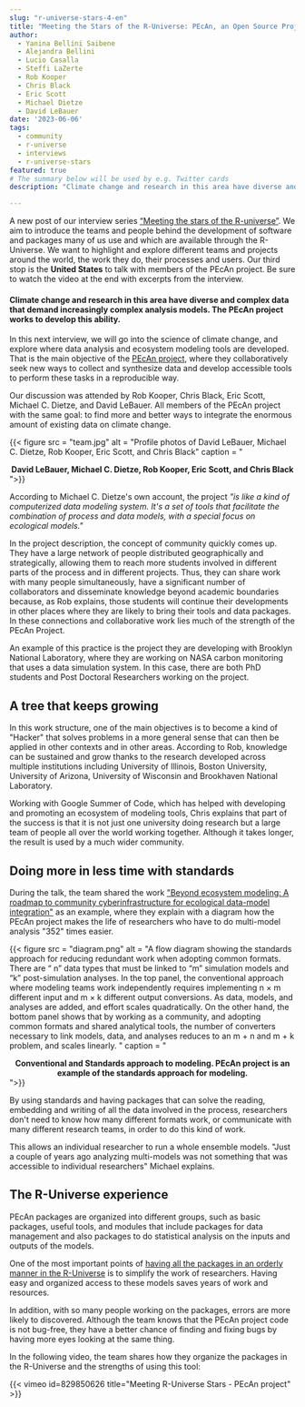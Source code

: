 ```yaml
---
slug: "r-universe-stars-4-en"
title: "Meeting the Stars of the R-Universe: PEcAn, an Open Source Project to Take Care of the Planet"
author:
  - Yanina Bellini Saibene
  - Alejandra Bellini
  - Lucio Casalla  
  - Steffi LaZerte
  - Rob Kooper
  - Chris Black
  - Eric Scott
  - Michael Dietze
  - David LeBauer
date: '2023-06-06'
tags:
  - community
  - r-universe
  - interviews
  - r-universe-stars
featured: true
# The summary below will be used by e.g. Twitter cards
description: "Climate change and research in this area have diverse and complex data that demand increasingly complex analysis models. The PEcAn project works to develop this ability."

---
```


A new post of our interview series [“Meeting the stars of the R-universe”](/tags/r-universe-stars/). We aim to introduce the teams and people behind the development of software and packages many of us use and which are available through the R-Universe. We want to highlight and explore different teams and projects around the world, the work they do, their processes and users. Our third stop is the __United States__ to talk with members of the PEcAn project. Be sure to watch the video at the end with excerpts from the interview.


#### Climate change and research in this area have diverse and complex data that demand increasingly complex analysis models. The PEcAn project works to develop this ability.

In this next interview, we will go into the science of climate change, and explore where data analysis and ecosystem modeling tools are developed. That is the main objective of the [PEcAn project](https://pecanproject.github.io/), where they collaboratively seek new ways to collect and synthesize data and develop accessible tools to perform these tasks in a reproducible way.

Our discussion was attended by Rob Kooper, Chris Black, Eric Scott, Michael C. Dietze, and David LeBauer. All members of the PEcAn project with the same goal: to find more and better ways to integrate the enormous amount of existing data on climate change.

{{< figure src = "team.jpg" alt = "Profile photos of David LeBauer, Michael C. Dietze, Rob Kooper, Eric Scott, and Chris Black" caption = "<center><strong>David LeBauer, Michael C. Dietze, Rob Kooper, Eric Scott, and Chris Black</strong></center>">}}

According to Michael C. Dietze's own account, the project _"is like a kind of computerized data modeling system. It's a set of tools that facilitate the combination of process and data models, with a special focus on ecological models."_

In the project description, the concept of community quickly comes up. They have a large network of people distributed geographically and strategically, allowing them to reach more students involved in different parts of the process and in different projects. Thus, they can share work with many people simultaneously, have a significant number of collaborators and disseminate knowledge beyond academic boundaries because, as Rob explains, those students will continue their developments in other places where they are likely to bring their tools and data packages. In these connections and collaborative work lies much of the strength of the PEcAn Project.

An example of this practice is the project they are developing with Brooklyn National Laboratory, where they are working on NASA carbon monitoring that uses a data simulation system. In this case, there are both PhD students and Post Doctoral Researchers working on the project.

## A tree that keeps growing 

In this work structure, one of the main objectives is to become a kind of "Hacker" that solves problems in a more general sense that can then be applied in other contexts and in other areas. According to Rob, knowledge can be sustained and grow thanks to the research developed across multiple institutions including University of Illinois, Boston University, University of Arizona, University of Wisconsin and Brookhaven National Laboratory. 

Working with Google Summer of Code, which has helped with developing and promoting an ecosystem of modeling tools, Chris explains that part of the success is that it is not just one university doing research but a large team of people all over the world working together. Although it takes longer, the result is used by a much wider community.

## Doing more in less time with standards

During the talk, the team shared the work ["Beyond ecosystem modeling: A roadmap to community
cyberinfrastructure for ecological data-model integration"](https://onlinelibrary.wiley.com/doi/pdfdirect/10.1111/gcb.15409) as an example, where they explain with a diagram how the PEcAn project makes the life of researchers who have to do multi-model analysis "352" times easier.

{{< figure src = "diagram.png" alt = "A flow diagram showing the standards approach for reducing redundant work when adopting common formats. There are “ n” data types that must be linked to “m” simulation models and “k” post-simulation analyses. In the top panel, the conventional approach where modeling teams work independently requires implementing n × m different input and m × k different output conversions. As data, models, and analyses are added, and effort scales quadratically. On the other hand, the bottom panel shows that by working as a community, and adopting common formats and shared analytical tools, the number of converters necessary to link models, data, and analyses reduces to an m + n and m + k problem, and scales linearly. " caption = "<center><strong>Conventional and Standards approach to modeling. PEcAn project is an example of the standards approach for modeling.</strong></center>">}}

By using standards and having packages that can solve the reading, embedding and writing of all the data involved in the process, researchers don't need to know how many different formats work, or communicate with many different research teams, in order to do this kind of work.  

This allows an individual researcher to run a whole ensemble models. "Just a couple of years ago analyzing multi-models was not something that was accessible to individual researchers" Michael explains.  


## The R-Universe experience

PEcAn packages are organized into different groups, such as basic packages, useful tools, and modules that include packages for data management and also packages to do statistical analysis on the inputs and outputs of the models.

One of the most important points of [having all the packages in an orderly manner in the R-Universe](https://pecanproject.r-universe.dev/builds) is to simplify the work of researchers. Having easy and organized access to these models saves years of work and resources.

In addition, with so many people working on the packages, errors are more likely to discovered. Although the team knows that the PEcAn project code is not bug-free, they have a better chance of finding and fixing bugs by having more eyes looking at the same thing.

In the following video, the team shares how they organize the packages in the R-Universe and the strengths of using this tool:


{{< vimeo id=829850626 title="Meeting R-Universe Stars - PEcAn project" >}}

